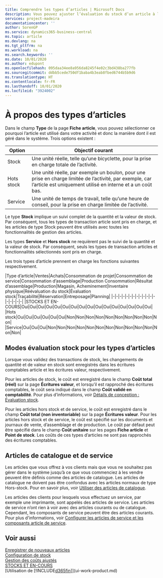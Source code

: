```yaml
---
title: Comprendre les types d’articles | Microsoft Docs
description: Vous pouvez ajuster l’évaluation du stock d’un article à l’aide des méthodes FIFO ou d’évaluation stock moyen, par exemple, lorsque les coûts article sont modifiés pour des motifs autres que les transactions.
services: project-madeira
documentationcenter: ''
author: SorenGP
ms.service: dynamics365-business-central
ms.topic: article
ms.devlang: na
ms.tgt_pltfrm: na
ms.workload: na
ms.search.keywords: ''
ms.date: 10/01/2020
ms.author: edupont
ms.openlocfilehash: 095daa34ee8a956da8245f4e02c3bd438ba277fb
ms.sourcegitcommit: ddbb5cede750df1baba4b3eab8fbed6744b5b9d6
ms.translationtype: HT
ms.contentlocale: fr-FR
ms.lasthandoff: 10/01/2020
ms.locfileid: "3924002"
---
```

# <a name="about-item-types"></a>À propos des types d’articles
Dans le champ **Type** de la page **Fiche article**, vous pouvez sélectionner ce pourquoi l’article est utilisé dans votre activité et donc la manière dont il est géré dans le système. Trois options existent :

|Option|Objectif courant|
|------|-----------|
|Stock|Une unité réelle, telle qu’une bicyclette, pour la prise en charge totale de l’activité.|
|Hots stock|Une unité réelle, par exemple un boulon, pour une prise en charge limitée de l’activité, par exemple, car l’article est uniquement utilisé en interne et a un coût bas.|
|Service|Une unité de temps de travail, telle qu’une heure de conseil, pour la prise en charge limitée de l’activité.|

Le type **Stock** implique un suivi complet de la quantité et la valeur de stock. Par conséquent, tous les types de transaction article sont pris en charge, et les articles de type Stock peuvent être utilisés avec toutes les fonctionnalités de gestion des articles.

Les types **Service** et **Hors stock** ne requièrent pas le suivi de la quantité et la valeur de stock. Par conséquent, seuls les types de transaction articles et fonctionnalités sélectionnés sont pris en charge.

Les trois types d’article prennent en charge les fonctions suivantes respectivement.

|Type d’article|Ventes|Achats|Consommation de projet|Consommation de service|Consommation d’assemblage|Production Consommation|Résultat d’assemblage|Production|Magasin, Acheminement|Inventaire physique|Réévaluation du stock|Évaluation stock|Traçabilité|Réservation|Entreposage|Planning|
|-|-|-|-|-|-|-|-|-|-|-|-|-|-|-|-|-|-|
|STOCKS ET EN-COURS|Oui|Oui|Oui|Oui|Oui|Oui|Oui|Oui|Oui|Oui|Oui|Oui|Oui|Oui|Oui|Oui|
|Hots stock|Oui|Oui|Oui|Oui|Oui|Oui|Non|Non|Non|Non|Non|Non|Non|Non|Non|Non|
|Service|Oui|Oui|Oui|Non|Non|Non|Non|Non|Non|Non|Non|Non|Non|Non|Non|Non|

## <a name="costing-methods-for-types-of-items"></a>Modes évaluation stock pour les types d’articles
Lorsque vous validez des transactions de stock, les changements de quantité et de valeur en stock sont enregistrés dans les écritures comptables article et les écritures valeur, respectivement. 

Pour les articles de stock, le coût est enregistré dans le champ **Coût total (réel)** sur la page **Écritures valeur**, et lorsqu’il est rapproché des écritures comptables, le coût sera indiqué dans le champ **Coût validé en comptabilité**. Pour plus d’informations, voir [Détails de conception : Évaluation stock](design-details-inventory-costing.md).

Pour les articles hors stock et de service, le coût est enregistré dans le champ **Coût total (non inventoriable)** sur la page **Écritures valeur**. Pour les articles hors stock et de service, le coût est spécifié sur les documents et journaux de vente, d’assemblage et de production. Le coût par défaut peut être spécifié dans le champ **Coût unitaire** sur les pages **Fiche article** et **Point de stock**. Les coûts de ces types d’articles ne sont pas rapprochés des écritures comptables. 

## <a name="catalog-and-service-items"></a>Articles de catalogue et de service
Les articles que vous offrez à vos clients mais que vous ne souhaitez pas gérer dans le système jusqu’à ce que vous commenciez à les vendre peuvent être définis comme des articles de catalogue. Les articles de catalogue ne doivent pas être confondus avec les articles normaux de type Hors-stock. Pour en savoir plus, voir [Utiliser des articles de catalogue](inventory-how-work-nonstock-items.md).

Les articles des clients pour lesquels vous effectuez un service, par exemple une imprimante, sont appelés des articles de service. Les articles de service n’ont rien à voir avec des articles courants ou de catalogue. Cependant, les composants de service peuvent être des articles courants. Pour plus d’informations, voir [Configurer les articles de service et les composants article de service](service-how-setup-service-items.md).

## <a name="see-also"></a>Voir aussi
[Enregistrer de nouveaux articles](inventory-how-register-new-items.md)  
[Configuration de stock](inventory-setup-inventory.md)  
[Gestion des coûts ajustés](finance-manage-inventory-costs.md)  
[STOCKS ET EN-COURS](inventory-manage-inventory.md)  
[Utilisation de [!INCLUDE[d365fin](includes/d365fin_md.md)]](ui-work-product.md)
